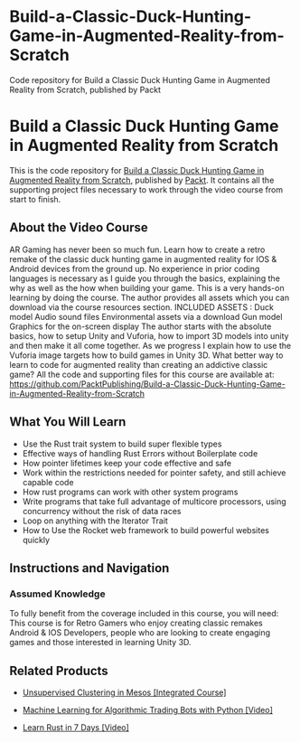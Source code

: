 # Build-a-Classic-Duck-Hunting-Game-in-Augmented-Reality-from-Scratch
Code repository for Build a Classic Duck Hunting Game in Augmented Reality from Scratch, published by Packt
# Build a Classic Duck Hunting Game in Augmented Reality from Scratch
This is the code repository for [Build a Classic Duck Hunting Game in Augmented Reality from Scratch](https://www.packtpub.com/application-development/learn-rust-7-days-video?utm_source=github&utm_medium=repository&utm_campaign=9781789805499), published by [Packt](https://www.packtpub.com/?utm_source=github). It contains all the supporting project files necessary to work through the video course from start to finish.
## About the Video Course
AR Gaming has never been so much fun. Learn how to create a retro remake of the classic duck hunting game in augmented reality for IOS & Android devices from the ground up. No experience in prior coding languages is necessary as I guide you through the basics, explaining the why as well as the how when building your game. This is a very hands-on learning by doing the course. The author provides all assets which you can download via the course resources section. 
INCLUDED ASSETS : 
Duck model
Audio sound files
Environmental assets via a download
Gun model
Graphics for the on-screen display
The author starts with the absolute basics, how to setup Unity and Vuforia, how to import 3D models into unity and then make it all come together. As we progress I explain how to use the Vuforia image targets how to build games in Unity 3D. What better way to learn to code for augmented reality than creating an addictive classic game?
All the code and supporting files for this course are available at: https://github.com/PacktPublishing/Build-a-Classic-Duck-Hunting-Game-in-Augmented-Reality-from-Scratch

<H2>What You Will Learn</H2>
<DIV class=book-info-will-learn-text>
<UL>
<LI>Use the Rust trait system to build super flexible types 
<LI>Effective ways of handling Rust Errors without Boilerplate code 
<LI>How pointer lifetimes keep your code effective and safe 
<LI>Work within the restrictions needed for pointer safety, and still achieve capable code 
<LI>How rust programs can work with other system programs 
<LI>Write programs that take full advantage of multicore processors, using concurrency without the risk of data races 
<LI>Loop on anything with the Iterator Trait 
<LI>How to Use the Rocket web framework to build powerful websites quickly </LI></UL></DIV>

## Instructions and Navigation
### Assumed Knowledge
To fully benefit from the coverage included in this course, you will need:<br/>
This course is for Retro Gamers who enjoy creating classic remakes Android & IOS Developers, people who are looking to create engaging games and those interested in learning Unity 3D.


## Related Products
* [Unsupervised Clustering in Mesos [Integrated Course]](https://www.packtpub.com/application-development/learn-rust-7-days-video?utm_source=github&utm_medium=repository&utm_campaign=9781789805499)

* [Machine Learning for Algorithmic Trading Bots with Python [Video]](https://www.packtpub.com/application-development/learn-rust-7-days-video?utm_source=github&utm_medium=repository&utm_campaign=9781789805499)

* [Learn Rust in 7 Days [Video]](https://www.packtpub.com/application-development/learn-rust-7-days-video?utm_source=github&utm_medium=repository&utm_campaign=9781789805499)

